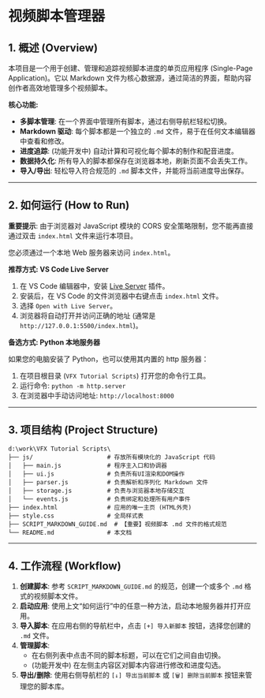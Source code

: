 # 视频脚本管理器

## 1. 概述 (Overview)

本项目是一个用于创建、管理和追踪视频脚本进度的单页应用程序 (Single-Page Application)。它以 Markdown 文件为核心数据源，通过简洁的界面，帮助内容创作者高效地管理多个视频脚本。

**核心功能:**
*   **多脚本管理**: 在一个界面中管理所有脚本，通过右侧导航栏轻松切换。
*   **Markdown 驱动**: 每个脚本都是一个独立的 `.md` 文件，易于在任何文本编辑器中查看和修改。
*   **进度追踪**: (功能开发中) 自动计算和可视化每个脚本的制作和配音进度。
*   **数据持久化**: 所有导入的脚本都保存在浏览器本地，刷新页面不会丢失工作。
*   **导入/导出**: 轻松导入符合规范的 `.md` 脚本文件，并能将当前进度导出保存。

---

## 2. 如何运行 (How to Run)

**重要提示**: 由于浏览器对 JavaScript 模块的 CORS 安全策略限制，您不能再直接通过双击 `index.html` 文件来运行本项目。

您必须通过一个本地 Web 服务器来访问 `index.html`。

**推荐方式: VS Code Live Server**

1.  在 VS Code 编辑器中，安装 [Live Server](https://marketplace.visualstudio.com/items?itemName=ritwickdey.LiveServer) 插件。
2.  安装后，在 VS Code 的文件浏览器中右键点击 `index.html` 文件。
3.  选择 `Open with Live Server`。
4.  浏览器将自动打开并访问正确的地址 (通常是 `http://127.0.0.1:5500/index.html`)。

**备选方式: Python 本地服务器**

如果您的电脑安装了 Python，也可以使用其内置的 http 服务器：

1.  在项目根目录 (`VFX Tutorial Scripts`) 打开您的命令行工具。
2.  运行命令: `python -m http.server`
3.  在浏览器中手动访问地址: `http://localhost:8000`

---

## 3. 项目结构 (Project Structure)

```
d:\work\VFX Tutorial Scripts\
├── js/                     # 存放所有模块化的 JavaScript 代码
│   ├── main.js             # 程序主入口和协调器
│   ├── ui.js               # 负责所有UI渲染和DOM操作
│   ├── parser.js           # 负责解析和序列化 Markdown 文件
│   ├── storage.js          # 负责与浏览器本地存储交互
│   └── events.js           # 负责绑定和处理所有用户事件
├── index.html              # 应用的唯一主页 (HTML外壳)
├── style.css               # 全局样式表
├── SCRIPT_MARKDOWN_GUIDE.md  # 【重要】视频脚本 .md 文件的格式规范
└── README.md               # 本文档
```

---

## 4. 工作流程 (Workflow)

1.  **创建脚本**: 参考 `SCRIPT_MARKDOWN_GUIDE.md` 的规范，创建一个或多个 `.md` 格式的视频脚本文件。
2.  **启动应用**: 使用上文“如何运行”中的任意一种方法，启动本地服务器并打开应用。
3.  **导入脚本**: 在应用右侧的导航栏中，点击 `[+] 导入新脚本` 按钮，选择您创建的 `.md` 文件。
4.  **管理脚本**: 
    *   在右侧列表中点击不同的脚本标题，可以在它们之间自由切换。
    *   (功能开发中) 在左侧主内容区对脚本内容进行修改和进度勾选。
5.  **导出/删除**: 使用右侧导航栏的 `[↓] 导出当前脚本` 或 `[🗑️] 删除当前脚本` 按钮来管理您的脚本库。